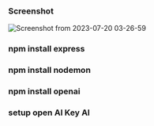### Screenshot
![Screenshot from 2023-07-20 03-26-59](https://github.com/DEVESH-2030/openAI/assets/73014162/f3b50a95-caa8-4a68-9605-d230883743db)

### npm install express

### npm install nodemon

### npm install openai

### setup open AI Key AI
